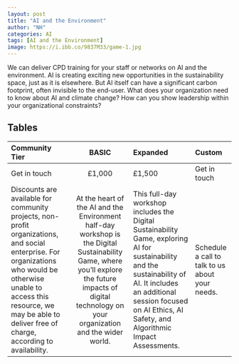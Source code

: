 ```yaml
---
layout: post
title: "AI and the Environment"
author: "NH"
categories: AI
tags: [AI and the Environment]
image: https://i.ibb.co/9837M33/game-1.jpg
---
```

We can deliver CPD training for your staff or networks on AI and the environment. AI is creating exciting new opportunities in the sustainability space, just as it is elsewhere. But AI itself can have a significant carbon footprint, often invisible to the end-user. What does your organization need to know about AI and climate change? How can you show leadership within your organizational constraints?

## Tables

Community  Tier|  BASIC| Expanded         |   Custom
| :------------------ | :-------------------: | :-------------------- | :--------------------
Get in touch|£1,000| £1,500     | Get in touch
Discounts are available for community projects, non-profit organizations, and social enterprise. For organizations who would be otherwise unable to access this resource, we may be able to deliver free of charge, according to availability. | At the heart of the AI and the Environment half-day workshop is the Digital Sustainability Game, where you’ll explore the future impacts of digital technology on your organization and the wider world.    | This full-day workshop includes the Digital Sustainability Game, exploring AI for sustainability and the sustainability of AI. It includes an additional session focused on AI Ethics, AI Safety, and Algorithmic Impact Assessments.  | Schedule a call to talk to us about your needs.


